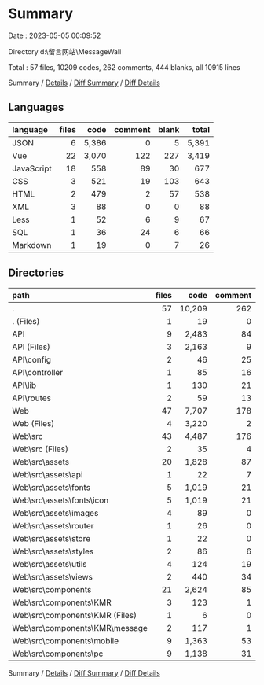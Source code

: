 # Summary

Date : 2023-05-05 00:09:52

Directory d:\\留言网站\\MessageWall

Total : 57 files,  10209 codes, 262 comments, 444 blanks, all 10915 lines

Summary / [Details](details.md) / [Diff Summary](diff.md) / [Diff Details](diff-details.md)

## Languages
| language | files | code | comment | blank | total |
| :--- | ---: | ---: | ---: | ---: | ---: |
| JSON | 6 | 5,386 | 0 | 5 | 5,391 |
| Vue | 22 | 3,070 | 122 | 227 | 3,419 |
| JavaScript | 18 | 558 | 89 | 30 | 677 |
| CSS | 3 | 521 | 19 | 103 | 643 |
| HTML | 2 | 479 | 2 | 57 | 538 |
| XML | 3 | 88 | 0 | 0 | 88 |
| Less | 1 | 52 | 6 | 9 | 67 |
| SQL | 1 | 36 | 24 | 6 | 66 |
| Markdown | 1 | 19 | 0 | 7 | 26 |

## Directories
| path | files | code | comment | blank | total |
| :--- | ---: | ---: | ---: | ---: | ---: |
| . | 57 | 10,209 | 262 | 444 | 10,915 |
| . (Files) | 1 | 19 | 0 | 7 | 26 |
| API | 9 | 2,483 | 84 | 24 | 2,591 |
| API (Files) | 3 | 2,163 | 9 | 7 | 2,179 |
| API\\config | 2 | 46 | 25 | 6 | 77 |
| API\\controller | 1 | 85 | 16 | 2 | 103 |
| API\\lib | 1 | 130 | 21 | 7 | 158 |
| API\\routes | 2 | 59 | 13 | 2 | 74 |
| Web | 47 | 7,707 | 178 | 413 | 8,298 |
| Web (Files) | 4 | 3,220 | 2 | 7 | 3,229 |
| Web\\src | 43 | 4,487 | 176 | 406 | 5,069 |
| Web\\src (Files) | 2 | 35 | 4 | 3 | 42 |
| Web\\src\\assets | 20 | 1,828 | 87 | 183 | 2,098 |
| Web\\src\\assets\\api | 1 | 22 | 7 | 0 | 29 |
| Web\\src\\assets\\fonts | 5 | 1,019 | 21 | 158 | 1,198 |
| Web\\src\\assets\\fonts\\icon | 5 | 1,019 | 21 | 158 | 1,198 |
| Web\\src\\assets\\images | 4 | 89 | 0 | 0 | 89 |
| Web\\src\\assets\\router | 1 | 26 | 0 | 0 | 26 |
| Web\\src\\assets\\store | 1 | 22 | 0 | 3 | 25 |
| Web\\src\\assets\\styles | 2 | 86 | 6 | 10 | 102 |
| Web\\src\\assets\\utils | 4 | 124 | 19 | 7 | 150 |
| Web\\src\\assets\\views | 2 | 440 | 34 | 5 | 479 |
| Web\\src\\components | 21 | 2,624 | 85 | 220 | 2,929 |
| Web\\src\\components\\KMR | 3 | 123 | 1 | 6 | 130 |
| Web\\src\\components\\KMR (Files) | 1 | 6 | 0 | 0 | 6 |
| Web\\src\\components\\KMR\\message | 2 | 117 | 1 | 6 | 124 |
| Web\\src\\components\\mobile | 9 | 1,363 | 53 | 115 | 1,531 |
| Web\\src\\components\\pc | 9 | 1,138 | 31 | 99 | 1,268 |

Summary / [Details](details.md) / [Diff Summary](diff.md) / [Diff Details](diff-details.md)